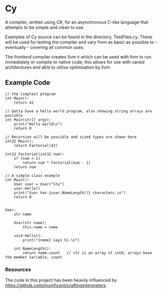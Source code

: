 ﻿# Cy

A compiler, written using C#, for an asynchronous C-like language that attempts to be simple and clean to use.

Examples of Cy source can be found in the directory, TestFiles.cy. These will be used for testing the compiler and vary from as basic as possible to - eventually - covering all common uses.

The frontend compiler creates llvm ir which can be used with llvm to run immediately or compile to native code, this allows for use with varied architectures and able to utilise optimisation by llvm.

## Example Code

```cy
// the simplest program
int Main():
	return 42
```

```cy
// Gotta have a hello world program, also showing string arrays are possible
int Main(str[] argv):
	print("Hello world\n")
	return 0
```

```cy
// Recursion will be possible and sized types are shown here
int32 Main():
	return Factorial(42)

int32 Factorial(int32 num):
	if (num > 1)
		return num * Factorial(num - 1)
	return num
```

```cy
// A simple class example
int Main():
	User user = User("Stu")
	user.Hello()
	print("User has {user.NameLength()} characters.\n")
	return 0


User:
	str name
	
	User(str name):
		this.name = name

	void Hello():
		print("{name} says hi.\n")
	
	int NameLength():
		return name.count	// str is an array of int8, arrays have the member variable, count
```

### Resources

The code in this project has been heavily influenced by https://github.com/munificent/craftinginterpreters
